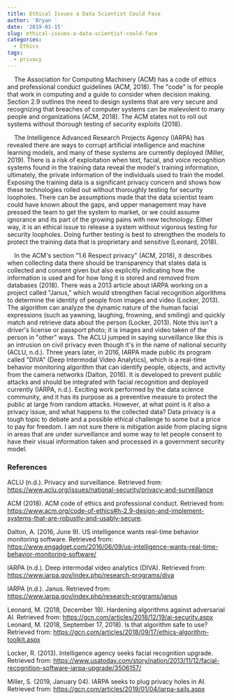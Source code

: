 ```yaml
---
title: Ethical Issues a Data Scientist Could Face
author: 'Bryan '
date: '2019-01-15'
slug: ethical-issues-a-data-scientist-could-face
categories:
  - Ethics
tags:
  - privacy
---
```


&nbsp;&nbsp;&nbsp;&nbsp;The Association for Computing Machinery (ACM) has a code of ethics and professional conduct guidelines (ACM, 2018). The "code" is for people that work in computing and a guide to consider when decision making. Section 2.9 outlines the need to design systems that are very secure and recognizing that breaches of computer systems can be malevolent to many people and organizations (ACM, 2018). The ACM states not to roll out systems without thorough testing of security exploits (2018).

&nbsp;&nbsp;&nbsp;&nbsp;The Intelligence Advanced Research Projects Agency (IARPA) has revealed there are ways to corrupt artificial intelligence and machine learning models, and many of these systems are currently deployed (Miller, 2019). There is a risk of exploitation when text, facial, and voice recognition systems found in the training data reveal the model's training information, ultimately, the private information of the individuals used to train the model. Exposing the training data is a significant privacy concern and shows how these technologies rolled out without thoroughly testing for security loopholes. There can be assumptions made that the data scientist team could have known about the gaps, and upper management may have pressed the team to get the system to market, or we could assume ignorance and its part of the growing pains with new technology. Either way, it is an ethical issue to release a system without vigorous testing for security loopholes. Doing further testing is best to strengthen the models to protect the training data that is proprietary and sensitive (Leonard, 2018). 

&nbsp;&nbsp;&nbsp;&nbsp;In the ACM's section "1.6 Respect privacy" (ACM, 2018), it describes when collecting data there should be transparency that states data is collected and consent given but also explicitly indicating how the information is used and for how long it is stored and removed from databases (2018).  There was a 2013 article about IARPA working on a project called "Janus," which would strengthen facial recognition algorithms to determine the identity of people from images and video (Locker, 2013). The algorithm can analyze the dynamic nature of the human facial expressions (such as yawning, laughing, frowning, and smiling) and quickly match and retrieve data about the person (Locker, 2013). Note this isn't a driver's license or passport photo; it is images and video taken of the person in "other" ways. The ACLU jumped in saying surveillance like this is an intrusion on civil privacy even though it's in the name of national security (ACLU, n.d.). Three years later, in 2016, IARPA made public its program called "DIVA" (Deep Intermodal Video Analytics), which is a real-time behavior monitoring algorithm that can identify people, objects, and activity from the camera networks (Dalton, 2016). It is developed to prevent public attacks and should be integrated with facial recognition and deployed currently (IARPA, n.d.). Exciting work performed by the data science community, and it has its purpose as a preventive measure to protect the public at large from random attacks. However, at what point is it also a privacy issue, and what happens to the collected data? Data privacy is a tough topic to debate and a possible ethical challenge to some but a price to pay for freedom. I am not sure there is mitigation aside from placing signs in areas that are under surveillance and some way to let people consent to have their visual information taken and processed in a government security model. 

### References

ACLU (n.d.). Privacy and surveillance. Retrieved from: https://www.aclu.org/issues/national-security/privacy-and-surveillance

ACM (2018). ACM code of ethics and professional conduct. Retrieved from: https://www.acm.org/code-of-ethics#h-2.9-design-and-implement-systems-that-are-robustly-and-usably-secure.

Dalton, A. (2016, June 9). US intelligence wants real-time behavior monitoring software. Retrieved from: https://www.engadget.com/2016/06/09/us-intelligence-wants-real-time-behavior-monitoring-software/

IARPA (n.d.). Deep intermodal video analytics (DIVA). Retrieved from: https://www.iarpa.gov/index.php/research-programs/diva

IARPA (n.d.). Janus. Retrieved from: https://www.iarpa.gov/index.php/research-programs/janus

Leonard, M. (2018, December 19). Hardening algorithms against adversarial AI. Retrieved from: https://gcn.com/articles/2018/12/19/ai-security.aspx
Leonard, M. (2018, September 17, 2018). Is that algorithm safe to use? Retrieved from: https://gcn.com/articles/2018/09/17/ethics-algorithm-toolkit.aspx

Locker, R. (2013). Intelligence agency seeks facial recognition upgrade. Retrieved from: https://www.usatoday.com/story/nation/2013/11/12/facial-recognition-software-iarpa-upgrade/3506157/

Miller, S. (2019, January 04). IARPA seeks to plug privacy holes in AI. Retrieved from: https://gcn.com/articles/2019/01/04/iarpa-sails.aspx
